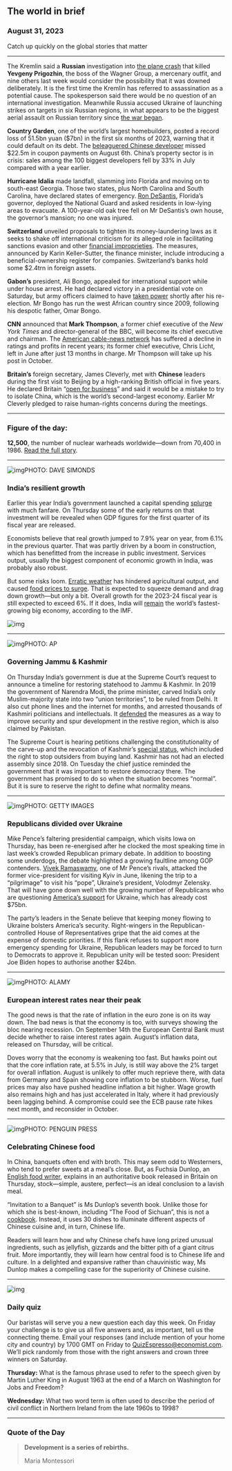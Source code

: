 ## The world in brief

### August 31, 2023

Catch up quickly on the global stories that matter



------



The Kremlin said a **Russian** investigation into [the plane crash](https://www.economist.com/leaders/2023/08/24/prigozhins-death-shows-that-russia-is-a-mafia-state) that killed **Yevgeny Prigozhin**, the boss of the Wagner Group, a mercenary outfit, and nine others last week would consider the possibility that it was downed deliberately. It is the first time the Kremlin has referred to assassination as a potential cause. The spokesperson said there would be no question of an international investigation. Meanwhile Russia accused Ukraine of launching strikes on targets in six Russian regions, in what appears to be the biggest aerial assault on Russian territory since [the war began](https://www.economist.com/ukraine-crisis).

**Country Garden**, one of the world’s largest homebuilders, posted a record loss of 51.5bn yuan ($7bn) in the first six months of 2023, warning that it could default on its debt. The [beleaguered Chinese developer](https://www.economist.com/finance-and-economics/2023/08/16/how-bad-could-chinas-property-crisis-get) missed $22.5m in coupon payments on August 6th. China’s property sector is in crisis: sales among the 100 biggest developers fell by 33% in July compared with a year earlier.

**Hurricane Idalia** made landfall, slamming into Florida and moving on to south-east Georgia. Those two states, plus North Carolina and South Carolina, have declared states of emergency. [Ron DeSantis](https://www.economist.com/briefing/2023/05/24/ron-desantis-has-little-chance-of-beating-donald-trump), Florida’s governor, deployed the National Guard and asked residents in low-lying areas to evacuate. A 100-year-old oak tree fell on Mr DeSantis’s own house, the governor’s mansion; no one was injured.

**Switzerland** unveiled proposals to tighten its money-laundering laws as it seeks to shake off international criticism for its alleged role in facilitating sanctions evasion and other [financial improprieties](https://www.economist.com/finance-and-economics/2021/01/23/a-swiss-money-laundering-probe-raises-disturbing-questions). The measures, announced by Karin Keller-Sutter, the finance minister, include introducing a beneficial-ownership register for companies. Switzerland’s banks hold some $2.4trn in foreign assets.

**Gabon’s** president, Ali Bongo, appealed for international support while under house arrest. He had declared victory in a presidential vote on Saturday, but army officers claimed to have [taken power](https://www.economist.com/middle-east-and-africa/2023/08/30/another-coup-in-africa-topples-gabons-president) shortly after his re-election. Mr Bongo has run the west African country since 2009, following his despotic father, Omar Bongo.

**CNN** announced that **Mark Thompson**, a former chief executive of the *New York Times* and director-general of the BBC, will become its chief executive and chairman. The [American cable-news network](https://www.economist.com/business/2022/03/19/cnn-enters-the-streaming-business-at-a-newsy-moment) has suffered a decline in ratings and profits in recent years; its former chief executive, Chris Licht, left in June after just 13 months in charge. Mr Thompson will take up his post in October.

**Britain’s** foreign secretary, James Cleverly, met with **Chinese** leaders during the first visit to Beijing by a high-ranking British official in five years. He declared Britain “[open for business](https://www.economist.com/britain/2022/07/28/chinese-investment-in-britain-is-under-the-microscope)” and said it would be a mistake to try to isolate China, which is the world’s second-largest economy. Earlier Mr Cleverly pledged to raise human-rights concerns during the meetings.



------



### Figure of the day: 

**12,500**, the number of nuclear warheads worldwide—down from 70,400 in 1986. [Read the full story](https://www.economist.com/international/2023/08/29/a-new-nuclear-arms-race-looms).



------



![img](https://niceboy.online/insight/public/Espresso/PHOTOS/20230902_dap332.jpg)PHOTO: DAVE SIMONDS

### India’s resilient growth

Earlier this year India’s government launched a capital spending [splurge](https://www.economist.com/asia/2023/03/13/india-is-getting-an-eye-wateringly-big-transport-upgrade) with much fanfare. On Thursday some of the early returns on that investment will be revealed when GDP figures for the first quarter of its fiscal year are released.

Economists believe that real growth jumped to 7.9% year on year, from 6.1% in the previous quarter. That was partly driven by a boom in construction, which has benefitted from the increase in public investment. Services output, usually the biggest component of economic growth in India, was probably also robust.

But some risks loom. [Erratic weather](https://www.economist.com/the-economist-explains/2023/07/19/what-happens-when-extreme-weather-hits-several-places-at-once) has hindered agricultural output, and caused [food prices to surge](https://www.economist.com/graphic-detail/2023/08/28/indias-surging-food-prices-are-a-problem-not-just-for-india). That is expected to squeeze demand and drag down growth—but only a bit. Overall growth for the 2023-24 fiscal year is still expected to exceed 6%. If it does, India will [remain](https://www.economist.com/briefing/2022/05/14/india-is-likely-to-be-the-worlds-fastest-growing-big-economy-this-year) the world’s fastest-growing big economy, according to the IMF.

![img](https://niceboy.online/insight/public/Espresso/PHOTOS/IndiaThursday.jpg)



------



![img](https://niceboy.online/insight/public/Espresso/PHOTOS/20230902_dap321.jpg)PHOTO: AP

### Governing Jammu & Kashmir

On Thursday India’s government is due at the Supreme Court’s request to announce a timeline for restoring statehood to Jammu & Kashmir. In 2019 the government of Narendra Modi, the prime minister, carved India’s only Muslim-majority state into two “union territories”, to be ruled from Delhi. It also cut phone lines and the internet for months, and arrested thousands of Kashmiri politicians and intellectuals. It [defended](https://www.economist.com/asia/2023/01/10/the-mirage-of-peace-and-prosperity-in-kashmir) the measures as a way to improve security and spur development in the restive region, which is also claimed by Pakistan.

The Supreme Court is hearing petitions challenging the constitutionality of the carve-up and the revocation of Kashmir’s [special status](https://www.economist.com/leaders/2019/08/10/modis-revocation-of-kashmirs-autonomy), which included the right to stop outsiders from buying land. Kashmir has not had an elected assembly since 2018. On Tuesday the chief justice reminded the government that it was important to restore democracy there. The government has promised to do so when the situation becomes “normal”. But it is sure to reserve the right to define what normality means.



------



![img](https://niceboy.online/insight/public/Espresso/PHOTOS/20230902_dap324.jpg)PHOTO: GETTY IMAGES

### Republicans divided over Ukraine

Mike Pence’s faltering presidential campaign, which visits Iowa on Thursday, has been re-energised after he clocked the most speaking time in last week’s crowded Republican primary debate. In addition to boosting some underdogs, the debate highlighted a growing faultline among GOP contenders. [Vivek Ramaswamy](https://www.economist.com/by-invitation/2023/06/29/vivek-ramaswamy-believes-that-americas-top-court-has-done-the-right-thing-on-affirmative-action), one of Mr Pence’s rivals, attacked the former vice-president for visiting Kyiv in June, likening the trip to a “pilgrimage” to visit his “pope”, Ukraine’s president, Volodmyr Zelensky. That will have gone down well with the growing number of Republicans who are questioning [America’s support](https://www.economist.com/graphic-detail/2023/03/06/ukraine-needs-the-wests-help-but-our-polling-shows-a-worrying-trend) for Ukraine, which has already cost $75bn.

The party’s leaders in the Senate believe that keeping money flowing to Ukraine bolsters America’s security. Right-wingers in the Republican-controlled House of Representatives gripe that the aid comes at the expense of domestic priorities. If this flank refuses to support more emergency spending for Ukraine, Republican leaders may be forced to turn to Democrats to approve it. Republican unity will be tested soon: President Joe Biden hopes to authorise another $24bn.



------



![img](https://niceboy.online/insight/public/Espresso/PHOTOS/20230902_dap331.jpg)PHOTO: ALAMY

### European interest rates near their peak

The good news is that the rate of inflation in the euro zone is on its way down. The bad news is that the economy is too, with surveys showing the bloc nearing recession. On September 14th the European Central Bank must decide whether to raise interest rates again. August’s inflation data, released on Thursday, will be critical.

Doves worry that the economy is weakening too fast. But hawks point out that the core inflation rate, at 5.5% in July, is still way above the 2% target for overall inflation. August is unlikely to offer much reprieve there, with data from Germany and Spain showing core inflation to be stubborn. Worse, fuel prices may also have pushed headline inflation a bit higher. Wage growth also remains high and has just accelerated in Italy, where it had previously been lagging behind. A compromise could see the ECB pause rate hikes next month, and reconsider in October.



------



![img](https://niceboy.online/insight/public/Espresso/PHOTOS/20230902_dap319.jpg)PHOTO: PENGUIN PRESS

### Celebrating Chinese food

In China, banquets often end with broth. This may seem odd to Westerners, who tend to prefer sweets at a meal’s close. But, as Fuchsia Dunlop, an [English food writer](https://www.economist.com/1843/2020/04/28/yunnan-food-the-chinese-cuisine-youre-missing-out-on), explains in an authoritative book released in Britain on Thursday, stock—simple, austere, perfect—is an ideal conclusion to a lavish meal.

“Invitation to a Banquet” is Ms Dunlop’s seventh book. Unlike those for which she is best-known, including “The Food of Sichuan”, this is not a [cookbook](https://www.economist.com/the-economist-reads/2022/06/07/our-food-columnist-selects-the-seven-essential-cookbooks). Instead, it uses 30 dishes to illuminate different aspects of Chinese cuisine and, in turn, Chinese life.

Readers will learn how and why Chinese chefs have long prized unusual ingredients, such as jellyfish, gizzards and the bitter pith of a giant citrus fruit. More importantly, they will learn how central food is to Chinese life and culture. In a delighted and expansive rather than chauvinistic way, Ms Dunlop makes a compelling case for the superiority of Chinese cuisine.



------



![img](https://niceboy.online/insight/public/Espresso/PHOTOS/QuizNEW_164.jpeg)

### Daily quiz

Our baristas will serve you a new question each day this week. On Friday your challenge is to give us all five answers and, as important, tell us the connecting theme. Email your responses (and include mention of your home city and country) by 1700 GMT on Friday to [QuizEspresso@economist.com](https://mail.google.com/mail/?view=cm&fs=1&tf=1&to=QuizEspresso@economist.com). We’ll pick randomly from those with the right answers and crown three winners on Saturday.

**Thursday:** What is the famous phrase used to refer to the speech given by Martin Luther King in August 1963 at the end of a March on Washington for Jobs and Freedom?

**Wednesday:** What two word term is often used to describe the period of civil conflict in Northern Ireland from the late 1960s to 1998?



------



### Quote of the Day

> **Development is a series of rebirths.**
>
> Maria Montessori





